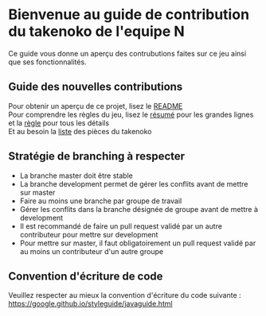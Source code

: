 # Bienvenue au guide de contribution du takenoko de l'equipe N  
Ce guide vous donne un aperçu des contrubutions faites sur ce jeu ainsi que ses fonctionnalités.  


## Guide des nouvelles contributions
Pour obtenir un aperçu de ce projet, lisez le [README](README.md)  
Pour comprendre les règles du jeu, lisez le [résumé](Resume_Takenoko.pdf) pour les grandes lignes et la [règle](Regles_Takenoko.pdf) pour tous les détails  
Et au besoin la [liste](http://jeuxstrategieter.free.fr/Takenoko_complet.php) des pièces du takenoko  

## Stratégie de branching à respecter
* La branche master doit être stable
* La branche development permet de gérer les conflits avant de mettre sur master
* Faire au moins une branche par groupe de travail
* Gérer les conflits dans la branche désignée de groupe avant de mettre à development
* Il est recommandé de faire un pull request validé par un autre contributeur pour mettre sur development
* Pour mettre sur master, il faut obligatoirement un pull request validé par au moins un contributeur d'un autre groupe

## Convention d'écriture de code
Veuillez respecter au mieux la convention d'écriture du code suivante : https://google.github.io/styleguide/javaguide.html